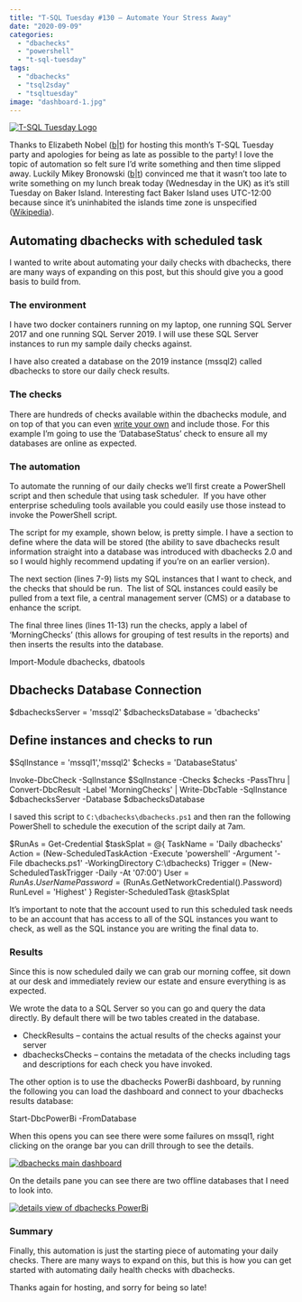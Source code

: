 ```yaml
---
title: "T-SQL Tuesday #130 – Automate Your Stress Away"
date: "2020-09-09"
categories:
  - "dbachecks"
  - "powershell"
  - "t-sql-tuesday"
tags:
  - "dbachecks"
  - "tsql2sday"
  - "tsqltuesday"
image: "dashboard-1.jpg"
---
```


[![T-SQL Tuesday Logo](tsqltues.png)](https://sqlzelda.wordpress.com/2020/09/01/t-sql-tuesday-130-automate-your-stress-away/)

Thanks to Elizabeth Nobel ([b](https://sqlzelda.wordpress.com/)|[t](https://twitter.com/SQLZelda)) for hosting this month’s T-SQL Tuesday party and apologies for being as late as possible to the party! I love the topic of automation so felt sure I’d write something and then time slipped away. Luckily Mikey Bronowski ([b](https://www.bronowski.it/blog/)|[t](https://twitter.com/MikeyBronowski)) convinced me that it wasn’t too late to write something on my lunch break today (Wednesday in the UK) as it’s still Tuesday on Baker Island. Interesting fact Baker Island uses UTC-12:00 because since it’s uninhabited the islands time zone is unspecified ([Wikipedia](https://en.wikipedia.org/wiki/Baker_Island)).

## Automating dbachecks with scheduled task

I wanted to write about automating your daily checks with dbachecks, there are many ways of expanding on this post, but this should give you a good basis to build from.

### The environment

I have two docker containers running on my laptop, one running SQL Server 2017 and one running SQL Server 2019. I will use these SQL Server instances to run my sample daily checks against.

I have also created a database on the 2019 instance (mssql2) called dbachecks to store our daily check results.

### The checks

There are hundreds of checks available within the dbachecks module, and on top of that you can even [write your own](https://nocolumnname.blog/2018/02/22/adding-your-own-checks-to-dbachecks/) and include those. For this example I’m going to use the ‘DatabaseStatus’ check to ensure all my databases are online as expected.

### The automation

To automate the running of our daily checks we’ll first create a PowerShell script and then schedule that using task scheduler.  If you have other enterprise scheduling tools available you could easily use those instead to invoke the PowerShell script.

The script for my example, shown below, is pretty simple. I have a section to define where the data will be stored (the ability to save dbachecks result information straight into a database was introduced with dbachecks 2.0 and so I would highly recommend updating if you’re on an earlier version).

The next section (lines 7-9) lists my SQL instances that I want to check, and the checks that should be run.  The list of SQL instances could easily be pulled from a text file, a central management server (CMS) or a database to enhance the script.

The final three lines (lines 11-13) run the checks, apply a label of ‘MorningChecks’ (this allows for grouping of test results in the reports) and then inserts the results into the database.

Import-Module dbachecks, dbatools

## Dbachecks Database Connection
$dbachecksServer = 'mssql2'
$dbachecksDatabase = 'dbachecks'

## Define instances and checks to run
$SqlInstance = 'mssql1','mssql2'
$checks = 'DatabaseStatus'

Invoke-DbcCheck -SqlInstance $SqlInstance -Checks $checks -PassThru |
Convert-DbcResult -Label 'MorningChecks' |
Write-DbcTable -SqlInstance $dbachecksServer -Database $dbachecksDatabase

I saved this script to `C:\dbachecks\dbachecks.ps1` and then ran the following PowerShell to schedule the execution of the script daily at 7am.

$RunAs = Get-Credential
$taskSplat = @{
    TaskName    = 'Daily dbachecks'
    Action      = (New-ScheduledTaskAction -Execute 'powershell' -Argument '-File dbachecks.ps1' -WorkingDirectory C:\\dbachecks)
    Trigger     = (New-ScheduledTaskTrigger -Daily -At '07:00')
    User        = $RunAs.UserName
    Password    = ($RunAs.GetNetworkCredential().Password)
    RunLevel    = 'Highest'
}
Register-ScheduledTask @taskSplat

It’s important to note that the account used to run this scheduled task needs to be an account that has access to all of the SQL instances you want to check, as well as the SQL instance you are writing the final data to.

### Results

Since this is now scheduled daily we can grab our morning coffee, sit down at our desk and immediately review our estate and ensure everything is as expected.

We wrote the data to a SQL Server so you can go and query the data directly. By default there will be two tables created in the database.

- CheckResults – contains the actual results of the checks against your server
- dbachecksChecks – contains the metadata of the checks including tags and descriptions for each check you have invoked.

The other option is to use the dbachecks PowerBi dashboard, by running the following you can load the dashboard and connect to your dbachecks results database:

Start-DbcPowerBi -FromDatabase

When this opens you can see there were some failures on mssql1, right clicking on the orange bar you can drill through to see the details.

[![dbachecks main dashboard](dashboard-1-1024x583.jpg)](https://jesspomfret.com/wp-content/uploads/2020/09/dashboard-1.jpg)

On the details pane you can see there are two offline databases that I need to look into.

[![details view of dbachecks PowerBi](drillthrough-1024x279.jpg)](https://jesspomfret.com/wp-content/uploads/2020/09/drillthrough.jpg)

### Summary

Finally, this automation is just the starting piece of automating your daily checks. There are many ways to expand on this, but this is how you can get started with automating daily health checks with dbachecks.

Thanks again for hosting, and sorry for being so late!
